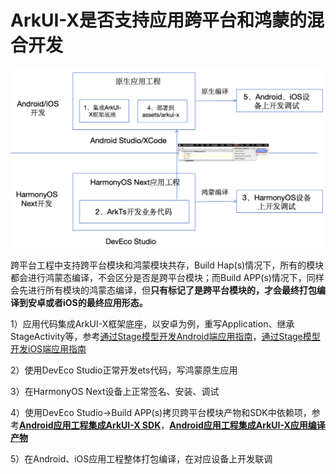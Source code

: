 # ArkUI-X是否支持应用跨平台和鸿蒙的混合开发

<img src="../figures/Pre-faq-4.png" width="600">

跨平台工程中支持跨平台模块和鸿蒙模块共存，Build Hap(s)情况下，所有的模块都会进行鸿蒙态编译，不会区分是否是跨平台模块；而Build APP(s)情况下，同样会先进行所有模块的鸿蒙态编译，但**只有标记了是跨平台模块的，才会最终打包编译到安卓或者iOS的最终应用形态。**

1）应用代码集成ArkUI-X框架底座，以安卓为例，重写Application、继承StageActivity等，参考[通过Stage模型开发Android端应用指南](https://gitcode.com/arkui-x/docs/blob/master/zh-cn/application-dev/quick-start/start-with-ability-on-android.md)，[通过Stage模型开发iOS端应用指南](https://gitcode.com/arkui-x/docs/blob/master/zh-cn/application-dev/quick-start/start-with-ability-on-ios.md)

2）使用DevEco Studio正常开发ets代码，写鸿蒙原生应用

3）在HarmonyOS Next设备上正常签名、安装、调试

4）使用DevEco Studio->Build APP(s)拷贝跨平台模块产物和SDK中依赖项，参考[**Android应用工程集成ArkUI-X SDK**](./pre-faq-2.md)，[**Android应用工程集成ArkUI-X应用编译产物**](./pre-faq-2.md)

5）在Android、iOS应用工程整体打包编译，在对应设备上开发联调
